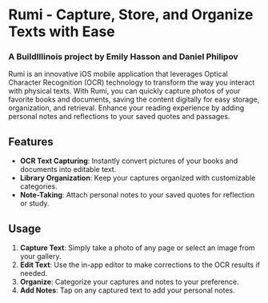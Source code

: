 # Rumi - Capture, Store, and Organize Texts with Ease
### A BuildIllinois project by Emily Hasson and Daniel Philipov

Rumi is an innovative iOS mobile application that leverages Optical Character Recognition (OCR) technology to transform the way you interact with physical texts. With Rumi, you can quickly capture photos of your favorite books and documents, saving the content digitally for easy storage, organization, and retrieval. Enhance your reading experience by adding personal notes and reflections to your saved quotes and passages.

## Features

- **OCR Text Capturing**: Instantly convert pictures of your books and documents into editable text.
- **Library Organization**: Keep your captures organized with customizable categories.
- **Note-Taking**: Attach personal notes to your saved quotes for reflection or study.

## Usage

1. **Capture Text**: Simply take a photo of any page or select an image from your gallery.
2. **Edit Text**: Use the in-app editor to make corrections to the OCR results if needed.
3. **Organize**: Categorize your captures and notes to your preference.
4. **Add Notes**: Tap on any captured text to add your personal notes.
